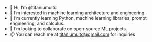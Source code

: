 - 👋 Hi, I’m @titaniumultd
- 👀 I’m interested in machine learning architecture and engineering.
- 🌱 I’m currently learning Python, machine learning libraries, prompt engineering, and calculus.
- 💞️ I’m looking to collaborate on open-source ML projects.
- 📫 You can reach me at titaniumultd@gmail.com for inquiries

<!---
titnium/titnium is a ✨ special ✨ repository because its `README.md` (this file) appears on your GitHub profile.
You can click the Preview link to take a look at your changes.
--->
